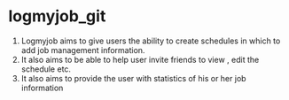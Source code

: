 logmyjob_git
============
1) Logmyjob aims to give users the ability to create schedules in which to add job management information.
2) It also aims to be able to help user invite friends to view , edit the schedule etc.
3) It also aims to provide the user with statistics of his or her job information 

